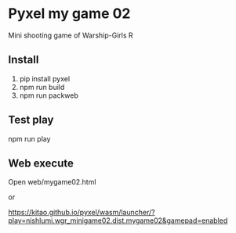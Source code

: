 # Pyxel my game 02

Mini shooting game of Warship-Girls R

## Install
1. pip install pyxel
2. npm run build
3. npm run packweb

## Test play

npm run play

## Web execute

Open web/mygame02.html

or 

https://kitao.github.io/pyxel/wasm/launcher/?play=nishlumi.wgr_minigame02.dist.mygame02&gamepad=enabled

